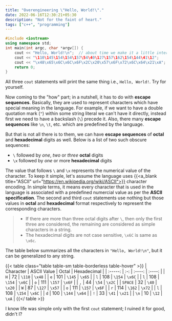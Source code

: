 ```yaml
---
title: "Overengineering \"Hello, World!\"."
date: 2022-06-16T12:30:21+05:30
description: "Not for the faint of heart."
tags: ["c++", "programming"]
---
```


```cpp
#include <iostream>
using namespace std;
int main(int argc, char *argv[]) {
	cout << "Hello, World!\n";  // about time we make it a little interesting
	cout << "\110\145\154\154\157\54\40\127\157\162\154\144\41\12";
	cout << "\x48\x65\x6C\x6C\x6F\x2C\x20\x57\x6F\x72\x6C\x64\x21\xA";
	return 0;
}
```
All three `cout` statements will print the same thing i.e., `Hello, World!`. Try for yourself.

Now coming to the "how" part; in a nutshell, it has to do with **escape sequences**. Basically, they are used to represent characters which have special meaning in the language. For example, if we want to have a double quotation mark (`"`) within some string literal we can't have it directly, instead first we need to have a backslash (`\`) precede it. Also, there many **escape sequences** like `\n`, `\t`, etc. which are predefined by the language.

But that is not all there is to them, we can have **escape sequences** of **octal** and **hexadecimal** digits as well. Below is a list of two such obscure sequences:
- `\` followed by _one_, _two_ or _three_ **octal** digits
- `\x` followed by _one_ or more **hexadecimal** digits

The value that follows `\` and `\x` represents the numerical value of the character. To keep it simple, let's assume the language uses {{<a_blank title="ASCII" url="https://en.wikipedia.org/wiki/ASCII">}} character encoding. In simple terms, it means every character that is used in the language is associated with a predefined numercial value as per the **ASCII specification**. The second and third `cout` statements use nothing but those values in **octal** and **hexadecimal** format respectively to represent the corresponding characters.

> - If there are more than three octal digits after `\`, then only the first three are considered, the remaining are considered as simple characters in a string.
> - The hexadecimal digits are not case sensitive, `\x6C` is same as `\x6c`.

The table below summarizes all the characters in `"Hello, World!\n"`, but it can be generalized to any string.

{{< table class="table table-sm table-borderless table-hover" >}}
| Character | ASCII Value | Octal | Hexadecimal |
| :-----: | :-: | :----: | :----: |
|   `H`   |  72 | `\110` | `\x48` |
|   `e`   | 101 | `\145` | `\x65` |
|   `l`   | 108 | `\154` | `\x6C` |
|   `l`   | 108 | `\154` | `\x6C` |
|   `o`   | 111 | `\157` | `\x6F` |
|   `,`   |  44 |  `\54` | `\x2C` |
| `SPACE` |  32 |  `\40` | `\x20` |
|   `W`   |  87 | `\127` | `\x57` |
|   `o`   | 111 | `\157` | `\x6F` |
|   `r`   | 114 | `\162` | `\x72` |
|   `l`   | 108 | `\154` | `\x6C` |
|   `d`   | 100 | `\144` | `\x64` |
|   `!`   |  33 |  `\41` | `\x21` |
|  `\n`   |  10 |  `\12` |  `\xA` |
{{</ table >}}

I know life was simple only with the first `cout` statement; I ruined it for good, didn't I?
